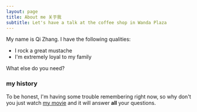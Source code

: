 ```yaml
---
layout: page
title: About me 关于我
subtitle: Let's have a talk at the coffee shop in Wanda Plaza
---
```


My name is Qi Zhang. I have the following qualities:

- I rock a great mustache
- I'm extremely loyal to my family

What else do you need?

### my history

To be honest, I'm having some trouble remembering right now, so why don't you just watch [my movie](http://en.wikipedia.org/wiki/The_Princess_Bride_%28film%29) and it will answer **all** your questions.